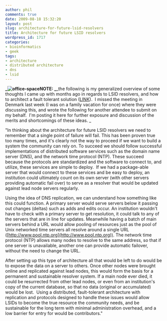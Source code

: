 ```yaml
---
author: phil
comments: true
date: 2009-08-18 15:32:20
layout: post
slug: architecture-for-future-lsid-resolvers
title: Architecture for future LSID resolvers
wordpress_id: 1717
categories:
- bioinformatics
- geek
tags:
- architecture
- distributed architecture
- dns
- lsid
---
```


**_![office-space](http://fak3r.com/wp-content/uploads/2009/06/office-space-150x150.jpg)NOTE: _**_the following is my generalized overview of some thoughts I came up with months ago in regards to LSID resolvers, and how to architect a fault tolerant solution ([LINK](http://fak3r.com/2009/04/29/resolving-lsids-wit-url-resolvers-and-couchdb/)).  I missed the meeting in Denmark last week (I was on a family vacation for once) where they were discussing this, and wrote the following for another attendee to submit on my behalf.  I'm posting it here for further exposure and discussion of the merits and shortcomings of these ideas.
_

"In thinking about the architecture for future LSID resolvers we need to remember that a single point of failure will fail. This has been proven true too many times, and it's clearly not the way to proceed if we want to build a system the community can rely on. To succeed we should follow successful implementations of distributed software services such as the domain name server (DNS), and the network time protocol (NTP). These succeed because the protocols are standardized and the software to connect to, and utilize, these services are simple to deploy.  If we had a package-able server that would connect to these services and be easy to deploy, an institution could ultimately count on its own server (with other servers providing automatic fail over) to serve as a resolver that would be updated against lead node servers regularly.<!-- more -->

Using the idea of DNS replication, we can understand how something like this could function. A primary server would serve servers below it passing out changes (deltas) such as adds and edits occur. An institution wouldn't have to check with a primary server to get resolution, it could talk to any of the servers that are in line for updates. Meanwhile having a batch of main servers behind a URL would allow pooling of resources just as the pool of Unix networked time servers all resolve around a single URL ([http://www.pool.ntp.org](http://www.pool.ntp.org)). The network time protocol (NTP) allows many nodes to resolve to the same address, so that if one server is unavailable, another one can provide automatic failover, without the need to change the URL.

After setting up this type of architecture all that would be left to do would be to expose the data on a server to others. Once other nodes were brought online and replicated against lead nodes, this would form the basis for a permanent and sustainable resolver system. If a main node ever died, it could be resurrected from other lead nodes, or even from an institution's copy of the current database, so that no data (original or accumulated) would be lost.  Using a distributed, fault-tolerant architecture with replication and protocols designed to handle these issues would allow LSIDs to become the true resource the community needs, and be sustainable for the long term with minimal administration overhead, and a low barrier for entry for would be contributors."

